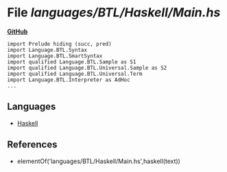 # File _languages/BTL/Haskell/Main.hs_
**[GitHub](https://github.com/softlang/yas/blob/master/languages/BTL/Haskell/Main.hs)**
```
import Prelude hiding (succ, pred)
import Language.BTL.Syntax
import Language.BTL.SmartSyntax
import qualified Language.BTL.Sample as S1
import qualified Language.BTL.Universal.Sample as S2
import qualified Language.BTL.Universal.Term
import Language.BTL.Interpreter as AdHoc
...
```

## Languages
* [Haskell](../languages/Haskell.md)

## References
* elementOf('languages/BTL/Haskell/Main.hs',haskell(text))
